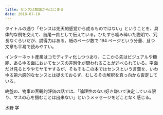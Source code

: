 ```yaml
---
title: センスは知識からはじまる
date: 2018-07-10
---
```


タイトルの通り「センスは先天的感覚から成るものではない」ということを、具体的な例を交えて、首尾一貫として伝えている。ひたすら噛み砕いた説明で、冗長なくらいだが、説得力はある。紙のページ数で 194 ページという分量、且つ文章も平易で読みやすい。

インターネット産業はコモディティ化しつつあり、ここから先はビジュアルや機能、あらゆる面においてセンスの差別化が問われることが述べられている。字面だけ見るとややモヤモヤするが、そもそもこの本ではセンスという言葉を、いわゆる第六感的なセンスとは捉えておらず、むしろその解釈を真っ向から否定している。

終盤の、物事の客観的評価の話では、「論理性のない好き嫌いで決定している限り、マスの心を掴むことは出来ない」というメッセージをどことなく感じる。

<affiliate-link
  src="https://images-fe.ssl-images-amazon.com/images/I/31Gs261nTEL.jpg"
  href="https://www.amazon.co.jp/dp/B00LIQMVLQ/"
  tag="1000ch-22"
  title="センスは知識からはじまる">
  水野 学
</affiliate-link>
